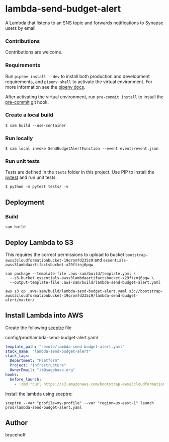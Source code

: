 # lambda-send-budget-alert
A Lambda that listens to an SNS topic and forwards notifications to Synapse users by email

### Contributions
Contributions are welcome.

### Requirements
Run `pipenv install --dev` to install both production and development
requirements, and `pipenv shell` to activate the virtual environment. For more
information see the [pipenv docs](https://pipenv.pypa.io/en/latest/).

After activating the virtual environment, run `pre-commit install` to install
the [pre-commit](https://pre-commit.com/) git hook.

### Create a local build

```shell script
$ sam build --use-container
```

### Run locally

```shell script
$ sam local invoke SendBudgetAlertFunction --event events/event.json
```

### Run unit tests
Tests are defined in the `tests` folder in this project. Use PIP to install the
[pytest](https://docs.pytest.org/en/latest/) and run unit tests.

```shell script
$ python -m pytest tests/ -v
```

## Deployment

### Build

```shell script
sam build
```

## Deploy Lambda to S3
This requires the correct permissions to upload to bucket
`bootstrap-awss3cloudformationbucket-19qromfd235z9` and
`essentials-awss3lambdaartifactsbucket-x29ftznj6pqw`

```shell script
sam package --template-file .aws-sam/build/template.yaml \
  --s3-bucket essentials-awss3lambdaartifactsbucket-x29ftznj6pqw \
  --output-template-file .aws-sam/build/lambda-send-budget-alert.yaml

aws s3 cp .aws-sam/build/lambda-send-budget-alert.yaml s3://bootstrap-awss3cloudformationbucket-19qromfd235z9/lambda-send-budget-alert/master/
```

## Install Lambda into AWS
Create the following [sceptre](https://github.com/Sceptre/sceptre) file

config/prod/lambda-send-budget-alert.yaml
```yaml
template_path: "remote/lambda-send-budget-alert.yaml"
stack_name: "lambda-send-budget-alert"
stack_tags:
  Department: "Platform"
  Project: "Infrastructure"
  OwnerEmail: "it@sagebase.org"
hooks:
  before_launch:
    - !cmd "curl https://s3.amazonaws.com/bootstrap-awss3cloudformationbucket-19qromfd235z9/lambda-send-budget-alert/master/lambda-send-budget-alert.yaml --create-dirs -o templates/remote/lambda-send-budget-alert.yaml"
```

Install the lambda using sceptre:
```shell script
sceptre --var "profile=my-profile" --var "region=us-east-1" launch prod/lambda-send-budget-alert.yaml
```

## Author

brucehoff
